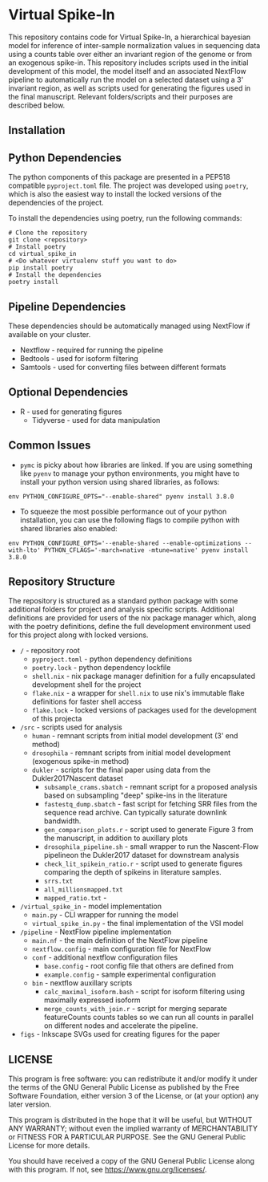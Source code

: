# Virtual Spike-In

This repository contains code for Virtual Spike-In, a hierarchical bayesian model for inference of inter-sample normalization values in sequencing data using a counts table over either an invariant region of the genome or from an exogenous spike-in.
This repository includes scripts used in the initial development of this model, the model itself and an associated NextFlow pipeline to automatically run the model on a selected dataset using a 3' invariant region, as well as scripts used for generating the figures used in the final manuscript. Relevant folders/scripts and their purposes are described below.

## Installation

## Python Dependencies

The python components of this package are presented in a PEP518 compatible `pyproject.toml` file. The project was developed using `poetry`, which is also the easiest way to install the locked versions of the dependencies of the project.

To install the dependencies using poetry, run the following commands:
```
# Clone the repository
git clone <repository>
# Install poetry
cd virtual_spike_in
# <Do whatever virtualenv stuff you want to do>
pip install poetry
# Install the dependencies
poetry install
```

## Pipeline Dependencies

These dependencies should be automatically managed using NextFlow if available on your cluster.
- Nextflow - required for running the pipeline
- Bedtools - used for isoform filtering
- Samtools - used for converting files between different formats


## Optional Dependencies

- R - used for generating figures
	- Tidyverse - used for data manipulation

## Common Issues

- `pymc` is picky about how libraries are linked. If you are using something like `pyenv` to manage your python environments, you might have to install your python version using shared libraries, as follows:
```
env PYTHON_CONFIGURE_OPTS="--enable-shared" pyenv install 3.8.0
```
- To squeeze the most possible performance out of your python installation, you can use the following flags to compile python with shared libraries also enabled:
```
env PYTHON_CONFIGURE_OPTS='--enable-shared --enable-optimizations --with-lto' PYTHON_CFLAGS='-march=native -mtune=native' pyenv install 3.8.0
```

## Repository Structure

The repository is structured as a standard python package with some additional folders for project and analysis specific scripts.
Additional definitions are provided for users of the nix package manager which, along with the poetry definitions, define the full development environment used for this project along with locked versions.

- `/` - repository root
  - `pyproject.toml` - python dependency definitions
  - `poetry.lock` - python dependency lockfile
  - `shell.nix` - nix package manager definition for a fully encapsulated development shell for the project
  - `flake.nix` - a wrapper for `shell.nix` to use nix's immutable flake definitions for faster shell access
  - `flake.lock` - locked versions of packages used for the development of this projecta
- `/src` - scripts used for analysis
  - `human` - remnant scripts from initial model development (3' end method)
  - `drosophila` - remnant scripts from initial model development (exogenous spike-in method)
  - `dukler` - scripts for the final paper using data from the Dukler2017Nascent dataset
	- `subsample_crams.sbatch` - remnant script for a proposed analysis based on subsampling "deep" spike-ins in the literature
	- `fastestq_dump.sbatch` - fast script for fetching SRR files from the sequence read archive. Can typically saturate downlink bandwidth.
	- `gen_comparison_plots.r` - script used to generate Figure 3 from the manuscript, in addition to auxillary plots
	- `drosophila_pipeline.sh` - small wrapper to run the Nascent-Flow pipelineon the Dukler2017 dataset for downstream analysis
	- `check_lit_spikein_ratio.r` - script used to generate figures comparing the depth of spikeins in literature samples.
	- `srrs.txt`
	- `all_millionsmapped.txt`
	- `mapped_ratio.txt` -
- `/virtual_spike_in` - model implementation
  - `main.py` - CLI wrapper for running the model
  - `virtual_spike_in.py` - the final implementation of the VSI model
- `/pipeline` - NextFlow pipeline implementation
  - `main.nf` - the main definition of the NextFlow pipeline
  - `nextflow.config` - main configuration file for NextFlow
  - `conf` - additional nextflow configuration files
	- `base.config` - root config file that others are defined from
	- `example.config` - sample experimental configuration
  - `bin` - nextflow auxillary scripts
	- `calc_maximal_isoform.bash` - script for isoform filtering using maximally expressed isoform
	- `merge_counts_with_join.r` - script for merging separate featureCounts counts tables so we can run all counts in parallel on different nodes and accelerate the pipeline.
- `figs` - Inkscape SVGs used for creating figures for the paper

## LICENSE

This program is free software: you can redistribute it and/or modify it under the terms of the GNU General Public License as published by the Free Software Foundation, either version 3 of the License, or (at your option) any later version.

This program is distributed in the hope that it will be useful, but WITHOUT ANY WARRANTY; without even the implied warranty of MERCHANTABILITY or FITNESS FOR A PARTICULAR PURPOSE. See the GNU General Public License for more details.

You should have received a copy of the GNU General Public License along with this program. If not, see <https://www.gnu.org/licenses/>.
